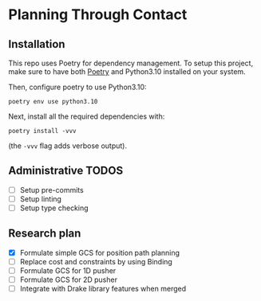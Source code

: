 # Planning Through Contact

## Installation
This repo uses Poetry for dependency management. To setup this project, make sure to have both [Poetry](https://python-poetry.org/docs/#installation) and Python3.10 installed on your system.

Then, configure poetry to use Python3.10:
```
poetry env use python3.10
```

Next, install all the required dependencies with:
```
poetry install -vvv
```
(the `-vvv` flag adds verbose output).




## Administrative TODOS
- [ ] Setup pre-commits
- [ ] Setup linting
- [ ] Setup type checking

## Research plan
- [X] Formulate simple GCS for position path planning
- [ ] Replace cost and constraints by using Binding
- [ ] Formulate GCS for 1D pusher
- [ ] Formulate GCS for 2D pusher
- [ ] Integrate with Drake library features when merged
